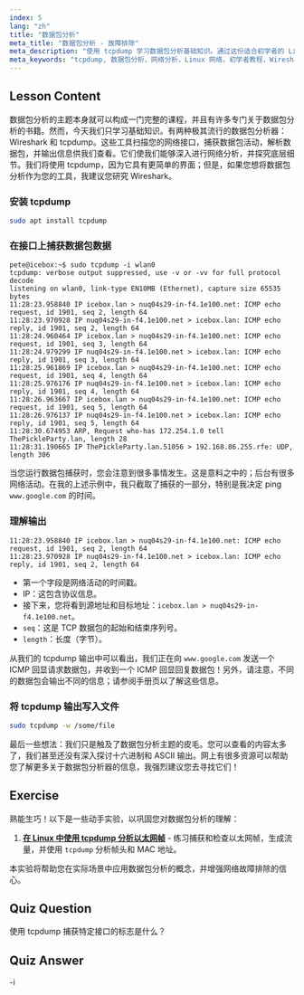 ```yaml
---
index: 5
lang: "zh"
title: "数据包分析"
meta_title: "数据包分析 - 故障排除"
meta_description: "使用 tcpdump 学习数据包分析基础知识。通过这份适合初学者的 Linux 指南，了解网络流量、捕获数据并解释输出。"
meta_keywords: "tcpdump, 数据包分析，网络分析，Linux 网络，初学者教程，Wireshark, Linux 命令，网络流量"
---
```


## Lesson Content

数据包分析的主题本身就可以构成一门完整的课程，并且有许多专门关于数据包分析的书籍。然而，今天我们只学习基础知识。有两种极其流行的数据包分析器：Wireshark 和 tcpdump。这些工具扫描您的网络接口，捕获数据包活动，解析数据包，并输出信息供我们查看。它们使我们能够深入进行网络分析，并探究底层细节。我们将使用 tcpdump，因为它具有更简单的界面；但是，如果您想将数据包分析作为您的工具，我建议您研究 Wireshark。

### 安装 tcpdump

```bash
sudo apt install tcpdump
```

### 在接口上捕获数据包数据

```plaintext
pete@icebox:~$ sudo tcpdump -i wlan0
tcpdump: verbose output suppressed, use -v or -vv for full protocol decode
listening on wlan0, link-type EN10MB (Ethernet), capture size 65535 bytes
11:28:23.958840 IP icebox.lan > nuq04s29-in-f4.1e100.net: ICMP echo request, id 1901, seq 2, length 64
11:28:23.970928 IP nuq04s29-in-f4.1e100.net > icebox.lan: ICMP echo reply, id 1901, seq 2, length 64
11:28:24.960464 IP icebox.lan > nuq04s29-in-f4.1e100.net: ICMP echo request, id 1901, seq 3, length 64
11:28:24.979299 IP nuq04s29-in-f4.1e100.net > icebox.lan: ICMP echo reply, id 1901, seq 3, length 64
11:28:25.961869 IP icebox.lan > nuq04s29-in-f4.1e100.net: ICMP echo request, id 1901, seq 4, length 64
11:28:25.976176 IP nuq04s29-in-f4.1e100.net > icebox.lan: ICMP echo reply, id 1901, seq 4, length 64
11:28:26.963667 IP icebox.lan > nuq04s29-in-f4.1e100.net: ICMP echo request, id 1901, seq 5, length 64
11:28:26.976137 IP nuq04s29-in-f4.1e100.net > icebox.lan: ICMP echo reply, id 1901, seq 5, length 64
11:28:30.674953 ARP, Request who-has 172.254.1.0 tell ThePickleParty.lan, length 28
11:28:31.190665 IP ThePickleParty.lan.51056 > 192.168.86.255.rfe: UDP, length 306
```

当您运行数据包捕获时，您会注意到很多事情发生。这是意料之中的；后台有很多网络活动。在我的上述示例中，我只截取了捕获的一部分，特别是我决定 ping `www.google.com` 的时间。

### 理解输出

```plaintext
11:28:23.958840 IP icebox.lan > nuq04s29-in-f4.1e100.net: ICMP echo request, id 1901, seq 2, length 64
11:28:23.970928 IP nuq04s29-in-f4.1e100.net > icebox.lan: ICMP echo reply, id 1901, seq 2, length 64
```

- 第一个字段是网络活动的时间戳。
- IP：这包含协议信息。
- 接下来，您将看到源地址和目标地址：`icebox.lan > nuq04s29-in-f4.1e100.net`。
- `seq`：这是 TCP 数据包的起始和结束序列号。
- `length`：长度（字节）。

从我们的 tcpdump 输出中可以看出，我们正在向 `www.google.com` 发送一个 ICMP 回显请求数据包，并收到一个 ICMP 回显回复数据包！另外，请注意，不同的数据包会输出不同的信息；请参阅手册页以了解这些信息。

### 将 tcpdump 输出写入文件

```bash
sudo tcpdump -w /some/file
```

最后一些想法：我们只是触及了数据包分析主题的皮毛。您可以查看的内容太多了，我们甚至还没有深入探讨十六进制和 ASCII 输出。网上有很多资源可以帮助您了解更多关于数据包分析器的信息，我强烈建议您去寻找它们！

## Exercise

熟能生巧！以下是一些动手实验，以巩固您对数据包分析的理解：

1. **[在 Linux 中使用 tcpdump 分析以太网帧](https://labex.io/zh/labs/linux-analyze-ethernet-frames-with-tcpdump-in-linux-592765)** - 练习捕获和检查以太网帧，生成流量，并使用 `tcpdump` 分析帧头和 MAC 地址。

本实验将帮助您在实际场景中应用数据包分析的概念，并增强网络故障排除的信心。

## Quiz Question

使用 tcpdump 捕获特定接口的标志是什么？

## Quiz Answer

-i

